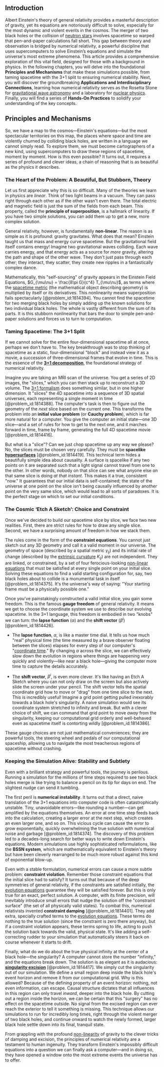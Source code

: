 ## Introduction
Albert Einstein's theory of general relativity provides a masterful description of gravity, yet its equations are notoriously difficult to solve, especially for the most dynamic and violent events in the cosmos. The merger of two black holes or the collision of [neutron stars](@article_id:139189) involves spacetime so warped that pen-and-paper calculations fall short. This gap between theory and observation is bridged by numerical relativity, a powerful discipline that uses supercomputers to solve Einstein’s equations and simulate the universe's most extreme phenomena. This article provides a comprehensive exploration of this vital field, designed for those with a background in physics. In the following chapters, you will delve into the foundational **Principles and Mechanisms** that make these simulations possible, from taming spacetime with the 3+1 split to ensuring numerical stability. Next, you will discover the groundbreaking **Applications and Interdisciplinary Connections**, learning how numerical relativity serves as the Rosetta Stone for [gravitational wave astronomy](@article_id:143840) and a laboratory for [nuclear physics](@article_id:136167). Finally, you will find a series of **Hands-On Practices** to solidify your understanding of the key concepts.

## Principles and Mechanisms

So, we have a map to the cosmos—Einstein's equations—but the most spectacular territories on this map, the places where space and time are violently churned by colliding black holes, are written in a language we cannot simply read. To explore them, we must become cartographers of a new kind, using supercomputers to draw these regions of spacetime, moment by moment. How is this even possible? It turns out, it requires a series of profound and clever ideas, a chain of reasoning that is as beautiful as the physics it describes.

### The Heart of the Problem: A Beautiful, But Stubborn, Theory

Let us first appreciate why this is so difficult. Many of the theories we learn in physics are *linear*. Think of two light beams in a vacuum. They can pass right through each other as if the other wasn't even there. The total electric and magnetic field is just the sum of the fields from each beam. This property, called the **principle of superposition**, is a hallmark of linearity. If you have two simple solutions, you can add them up to get a new, more complex solution.

General relativity, however, is fundamentally **non-linear**. The reason is as simple as it is profound: gravity gravitates. What does that mean? Einstein taught us that mass and energy curve spacetime. But the gravitational field itself contains energy! Imagine two gravitational waves colliding. Each wave carries energy, and that energy acts as a source for *more* gravity, altering the path and shape of the other wave. They don't just pass through each other; they interact, they scatter, they create new ripples in a fantastically complex dance.

Mathematically, this "self-sourcing" of gravity appears in the Einstein Field Equations, $G_{\mu\nu} = \frac{8\pi G}{c^4} T_{\mu\nu}$, as terms where the [spacetime metric](@article_id:263081) (the mathematical object describing geometry) is multiplied by itself or its derivatives. This nonlinearity means superposition fails spectacularly [@problem_id:1814394]. You cannot find the spacetime for two merging black holes by simply adding up the known solutions for two individual black holes. The whole is vastly different from the sum of its parts. It is this stubborn nonlinearity that bars the door to simple pen-and-paper solutions and forces us to turn to computation.

### Taming Spacetime: The 3+1 Split

If we cannot solve for the entire four-dimensional spacetime all at once, perhaps we don't have to. The key breakthrough was to stop thinking of spacetime as a static, four-dimensional "block" and instead view it as a movie, a succession of three-dimensional frames that evolve in time. This is the essence of the **[3+1 decomposition](@article_id:139835)**, the foundational strategy of numerical relativity.

Imagine you are taking an MRI scan of the universe. You get a series of 2D images, the "slices," which you can then stack up to reconstruct a 3D volume. The [3+1 formalism](@article_id:200203) does something similar, but in one higher dimension. It "slices" the 4D spacetime into a sequence of 3D spatial universes, each representing a single moment in time [@problem_id:1814388]. The computer's task is then to figure out the geometry of the *next* slice based on the current one. This transforms the problem into an **initial value problem** (or **Cauchy problem**), which is far more natural for a computer. You give the computer an initial state—one 3D slice—and a set of rules for how to get to the next one, and it marches forward in time, frame by frame, generating the full 4D spacetime movie [@problem_id:1814416].

But what is a "slice"? Can we just chop spacetime up any way we please? No, the slices must be chosen very carefully. They must be **spacelike [hypersurfaces](@article_id:158997)** [@problem_id:1814419]. This technical term hides a beautifully simple idea about causality. A surface is spacelike if any two points on it are separated such that a light signal cannot travel from one to the other. In other words, nobody on that slice can see what anyone else on that same slice is doing *at that instant*. This makes it a true, consistent "now." It guarantees that our initial data is self-contained; the state of the universe at one point on the slice isn't being causally influenced by another point on the very same slice, which would lead to all sorts of paradoxes. It is the perfect stage on which to set our initial conditions.

### The Cosmic ‘Etch A Sketch’: Choice and Constraint

Once we've decided to build our spacetime slice by slice, we face two new realities. First, there are strict rules for how to draw any single slice. Second, we have a surprising amount of freedom in how we stack them.

The rules come in the form of the **constraint equations**. You cannot just sketch out any 3D geometry and call it a valid moment in our universe. The geometry of space (described by a spatial metric $\gamma_{ij}$) and its initial rate of change (described by the [extrinsic curvature](@article_id:159911) $K_{ij}$) are not independent. They are linked, or constrained, by a set of four ferocious-looking [non-linear equations](@article_id:159860) that must be satisfied at every single point on your initial slice. Solving these equations to find a valid starting configuration for, say, two black holes about to collide is a monumental task in itself [@problem_id:1814375]. It's the universe's way of saying: "Your starting frame must be a physically possible one."

Once you've painstakingly constructed a valid initial slice, you gain some freedom. This is the famous **gauge freedom** of general relativity. It means we get to choose the coordinate system we use to describe our evolving spacetime. In the 3+1 language, this freedom is embodied in two "knobs" we can turn: the **lapse function** ($\alpha$) and the **shift vector** ($\beta^i$) [@problem_id:1814426].

*   The **lapse function**, $\alpha$, is like a master time dial. It tells us how much "real" physical time (the time measured by a brave observer floating between the slices) elapses for every step of our computer's "[coordinate time](@article_id:263226)." By changing $\alpha$ across the slice, we can effectively slow down the evolution in regions where things are happening very quickly and violently—like near a black hole—giving the computer more time to capture the details accurately.

*   The **shift vector**, $\beta^i$, is even more clever. It's like having an Etch A Sketch where you can not only draw on the screen but also actively slide the screen under your pencil. The shift vector tells the spatial coordinate grid how to move or "drag" from one time slice to the next. This is incredibly useful! Imagine a grid point getting pulled inexorably towards a black hole's singularity. A naive simulation would see its coordinate system stretched to infinity and break. But with a clever choice of shift, we can command that grid point to move *away* from the singularity, keeping our computational grid orderly and well-behaved even as spacetime itself is contorting wildly [@problem_id:1814386].

These gauge choices are not just mathematical conveniences; they are powerful tools, the steering wheel and pedals of our computational spaceship, allowing us to navigate the most treacherous regions of spacetime without crashing.

### Keeping the Simulation Alive: Stability and Subtlety

Even with a brilliant strategy and powerful tools, the journey is perilous. Running a simulation for the millions of time steps required to see two black holes merge is like trying to balance a pencil on its tip for days on end. The slightest nudge can send it tumbling.

The first peril is **numerical instability**. It turns out that a direct, naive translation of the 3+1 equations into computer code is often catastrophically unstable. Tiny, unavoidable errors—like rounding a number—can get amplified by the equations themselves. An error at one time step feeds back into the calculation, creating a larger error at the next step, which creates an even larger one, and so on. This vicious cycle can cause the error to grow exponentially, quickly overwhelming the true solution with numerical noise and garbage [@problem_id:1814374]. The discovery of this problem led to a decades-long search for better ways to write down Einstein's equations. Modern simulations use highly sophisticated reformulations, like the **BSSN system**, which are mathematically equivalent to Einstein's theory but have been cleverly rearranged to be much more robust against this kind of exponential blow-up.

Even with a stable formulation, numerical errors can cause a more subtle problem: **constraint violation**. Remember those constraint equations that the initial slice had to satisfy? It turns out that because of the deep symmetries of general relativity, if the constraints are satisfied initially, the [evolution equations](@article_id:267643) guarantee they will be satisfied forever. But this is only true for an exact, perfect solution. A computer, with its finite precision, will inevitably introduce small errors that nudge the solution off the "constraint surface" (the set of all physically valid states). To combat this, numerical relativists invented **constraint damping** [@problem_id:1814401]. They add extra, specially crafted terms to the [evolution equations](@article_id:267643). These terms do nothing to the true solution (since the constraint is zero there anyway), but if a constraint violation appears, these terms spring to life, acting to push the solution back towards the valid, physical state. It's like adding a self-correcting rudder to your simulation that automatically steers it back on course whenever it starts to drift.

Finally, what do we do about the true physical infinity at the center of a black hole—the singularity? A computer cannot store the number "infinity," and the equations break down. The solution is as elegant as it is audacious: **[singularity excision](@article_id:159763)** [@problem_id:1814417]. We simply cut the singularity out of our simulation. We define a small region deep inside the black hole's event horizon and remove it from our computational grid. Why is this allowed? Because of the defining property of an event horizon: nothing, not even information, can escape. Causal structure dictates that all influences in this region can only travel *inward*, deeper into the black hole. By cutting out a region inside the horizon, we can be certain that this "surgery" has no effect on the spacetime outside. No signal from the excised region can ever reach the exterior to tell it something is missing. This technique allows our simulations to run for incredibly long times, right through the violent merger of two black holes, and continue onward to watch the newly formed, larger black hole settle down into its final, tranquil state.

From grappling with the profound [non-linearity](@article_id:636653) of gravity to the clever tricks of damping and excision, the principles of numerical relativity are a testament to human ingenuity. They transform Einstein's impossibly difficult equations into a question we can finally ask a computer—and in doing so, they have opened a window onto the most extreme events the universe has to offer.